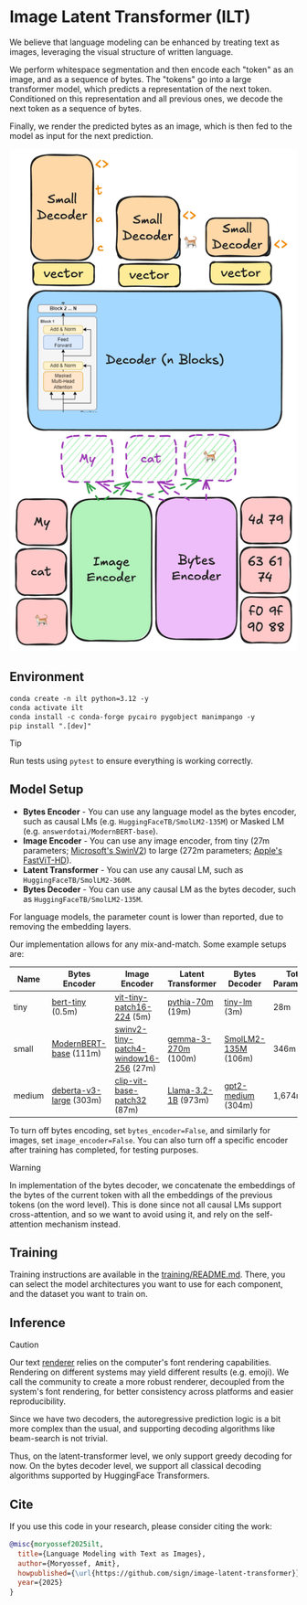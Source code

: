 # Image Latent Transformer (ILT)

We believe that language modeling can be enhanced by treating text as images,
leveraging the visual structure of written language.

We perform whitespace segmentation and then encode each "token" as an image, and as a sequence of bytes.
The "tokens" go into a large transformer model, which predicts a representation of the next token.
Conditioned on this representation and all previous ones, we decode the next token as a sequence of bytes.

Finally, we render the predicted bytes as an image, which is then fed to the model as input for the next prediction.

![Model Architecture](./assets/architecture.png)

## Environment

```shell
conda create -n ilt python=3.12 -y
conda activate ilt
conda install -c conda-forge pycairo pygobject manimpango -y
pip install ".[dev]"
```

> [!TIP]
> Run tests using `pytest` to ensure everything is working correctly.

## Model Setup

- **Bytes Encoder** - You can use any language model as the bytes encoder,
  such as causal LMs (e.g. `HuggingFaceTB/SmolLM2-135M`) or Masked LM (e.g. `answerdotai/ModernBERT-base`).
- **Image Encoder** - You can use any image encoder, from
  tiny (27m parameters; [Microsoft's SwinV2](https://huggingface.co/microsoft/swinv2-tiny-patch4-window16-256)) to
  large (272m parameters; [Apple's FastViT-HD](https://huggingface.co/kevin510/fast-vit-hd)).
- **Latent Transformer** - You can use any causal LM, such as `HuggingFaceTB/SmolLM2-360M`.
- **Bytes Decoder** - You can use any causal LM as the bytes decoder, such as `HuggingFaceTB/SmolLM2-135M`.

For language models, the parameter count is lower than reported, due to removing the embedding layers.

Our implementation allows for any mix-and-match. Some example setups are:

| Name   | Bytes Encoder                                                                | Image Encoder                                                                                             | Latent Transformer                                                    | Bytes Decoder                                                             | Total Parameters |
|--------|------------------------------------------------------------------------------|-----------------------------------------------------------------------------------------------------------|-----------------------------------------------------------------------|---------------------------------------------------------------------------|------------------|
| tiny   | [bert-tiny](https://huggingface.co/prajjwal1/bert-tiny) (0.5m)               | [vit-tiny-patch16-224](https://huggingface.co/WinKawaks/vit-tiny-patch16-224) (5m)                        | [pythia-70m](https://huggingface.co/EleutherAI/pythia-70m) (19m)      | [tiny-lm](sbintuitions/tiny-lm) (3m)                                      | 28m              |
| small  | [ModernBERT-base](https://huggingface.co/answerdotai/ModernBERT-base) (111m) | [swinv2-tiny-patch4-window16-256](https://huggingface.co/microsoft/swinv2-tiny-patch4-window16-256) (27m) | [gemma-3-270m](https://huggingface.co/google/gemma-3-270m) (100m)     | [SmolLM2-135M](https://huggingface.co/HuggingFaceTB/SmolLM2-135M) (106m)  | 346m             |
| medium | [deberta-v3-large](https://huggingface.co/microsoft/deberta-v3-large) (303m) | [clip-vit-base-patch32](https://huggingface.co/openai/clip-vit-base-patch32) (87m)                        | [Llama-3.2-1B](https://huggingface.co/meta-llama/Llama-3.2-1B) (973m) | [gpt2-medium](https://huggingface.co/openai-community/gpt2-medium) (304m) | 1,674m           |

To turn off bytes encoding, set `bytes_encoder=False`, and similarly for images, set `image_encoder=False`.
You can also turn off a specific encoder after training has completed, for testing purposes.

> [!WARNING]  
> In implementation of the bytes decoder, we concatenate the embeddings of the bytes of the current token with
> all the embeddings of the previous tokens (on the word level). This is done since not all causal LMs support
> cross-attention, and so we want to avoid using it, and rely on the self-attention mechanism instead.

## Training

Training instructions are available in the [training/README.md](./training/README.md).
There, you can select the model architectures you want to use for each component, and the dataset you want to train on.

## Inference

> [!CAUTION]
> Our text [renderer](./image_latent_transformer/renderer.py) relies on the computer's font rendering capabilities.
> Rendering on different systems may yield different results (e.g. emoji).
> We call the community to create a more robust renderer, decoupled from the system's font rendering,
> for better consistency across platforms and easier reproducibility.

Since we have two decoders, the autoregressive prediction logic is a bit more complex than the usual,
and supporting decoding algorithms like beam-search is not trivial.

Thus, on the latent-transformer level, we only support greedy decoding for now.
On the bytes decoder level, we support all classical decoding algorithms supported by HuggingFace Transformers.

## Cite

If you use this code in your research, please consider citing the work:

```bibtex
@misc{moryossef2025ilt,
  title={Language Modeling with Text as Images},
  author={Moryossef, Amit},
  howpublished={\url{https://github.com/sign/image-latent-transformer}},
  year={2025}
}
```